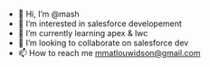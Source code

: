 - 👋 Hi, I’m @mash
- 👀 I’m interested in salesforce developement
- 🌱 I’m currently learning apex & lwc
- 💞️ I’m looking to collaborate on salesforce dev
- 📫 How to reach me mmatlouwidson@gmail.com

<!---
mashamaite/mashamaite is a ✨ special ✨ repository because its `README.md` (this file) appears on your GitHub profile.
You can click the Preview link to take a look at your changes.
--->
